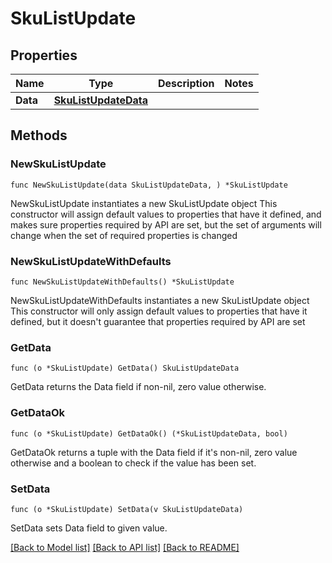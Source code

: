 # SkuListUpdate

## Properties

Name | Type | Description | Notes
------------ | ------------- | ------------- | -------------
**Data** | [**SkuListUpdateData**](SkuListUpdateData.md) |  | 

## Methods

### NewSkuListUpdate

`func NewSkuListUpdate(data SkuListUpdateData, ) *SkuListUpdate`

NewSkuListUpdate instantiates a new SkuListUpdate object
This constructor will assign default values to properties that have it defined,
and makes sure properties required by API are set, but the set of arguments
will change when the set of required properties is changed

### NewSkuListUpdateWithDefaults

`func NewSkuListUpdateWithDefaults() *SkuListUpdate`

NewSkuListUpdateWithDefaults instantiates a new SkuListUpdate object
This constructor will only assign default values to properties that have it defined,
but it doesn't guarantee that properties required by API are set

### GetData

`func (o *SkuListUpdate) GetData() SkuListUpdateData`

GetData returns the Data field if non-nil, zero value otherwise.

### GetDataOk

`func (o *SkuListUpdate) GetDataOk() (*SkuListUpdateData, bool)`

GetDataOk returns a tuple with the Data field if it's non-nil, zero value otherwise
and a boolean to check if the value has been set.

### SetData

`func (o *SkuListUpdate) SetData(v SkuListUpdateData)`

SetData sets Data field to given value.



[[Back to Model list]](../README.md#documentation-for-models) [[Back to API list]](../README.md#documentation-for-api-endpoints) [[Back to README]](../README.md)


